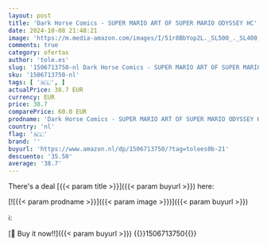 ```yaml
---
layout: post
title: 'Dark Horse Comics - SUPER MARIO ART OF SUPER MARIO ODYSSEY HC'
date: 2024-10-08 21:48:21
image: 'https://m.media-amazon.com/images/I/51r8BbYop2L._SL500_._SL400_.jpg'
comments: true
category: ofertas
author: 'tole.es'
slug: '1506713750-nl Dark Horse Comics - SUPER MARIO ART OF SUPER MARIO ODYSSEY HC'
sku: '1506713750-nl'
tags: [ '🇳🇱', ]
actualPrice: 38.7 EUR
currency: EUR
price: 38.7
comparePrice: 60.0 EUR
prodname: 'Dark Horse Comics - SUPER MARIO ART OF SUPER MARIO ODYSSEY HC'
country: 'nl'
flag: '🇳🇱'
brand: ''
buyurl: 'https://www.amazon.nl/dp/1506713750/?tag=tolees0b-21'
descuento: '35.50'
average: '38.7'
---
```


There's a deal [{{< param title >}}]({{< param buyurl >}})  here:

[![{{< param prodname >}}]({{< param image >}})]({{< param buyurl >}})

ℹ️:


[🛒 Buy it now!!]({{< param buyurl >}})
{{<world>}}1506713750{{</world>}}
